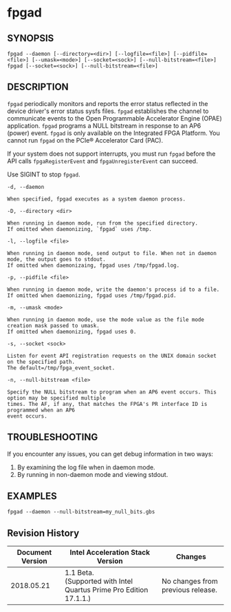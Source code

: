 # fpgad #

## SYNOPSIS ##
`fpgad --daemon [--directory=<dir>] [--logfile=<file>] [--pidfile=<file>] [--umask=<mode>] [--socket=<sock>] [--null-bitstream=<file>]`
`fpgad [--socket=<sock>] [--null-bitstream=<file>]`

## DESCRIPTION ##
```fpgad``` periodically monitors and reports the error status reflected in the device driver's error status sysfs files.
```fpgad``` establishes the channel to communicate events to the Open Programmable Accelerator Engine (OPAE) application. 
```fpgad``` programs a NULL bitstream in response to an AP6 (power) event. ```fpgad``` is only available on the Integrated FPGA
Platform. You cannot run ```fpgad``` on the PCIe&reg; Accelerator Card (PAC).

If your system does not support interrupts, you must run ```fpgad``` before the API calls `fpgaRegisterEvent` and
`fpgaUnregisterEvent` can succeed.

Use SIGINT to stop ```fpgad```.

`-d, --daemon`

    When specified, fpgad executes as a system daemon process.

`-D, --directory <dir>`

    When running in daemon mode, run from the specified directory.
    If omitted when daemonizing, `fpgad` uses /tmp.

`-l, --logfile <file>`

    When running in daemon mode, send output to file. When not in daemon mode, the output goes to stdout.
    If omitted when daemonizaing, fpgad uses /tmp/fpgad.log.

`-p, --pidfile <file>`

    When running in daemon mode, write the daemon's process id to a file.
    If omitted when daemonizing, fpgad uses /tmp/fpgad.pid.

`-m, --umask <mode>`

    When running in daemon mode, use the mode value as the file mode creation mask passed to umask.
    If omitted when daemonizing, fpgad uses 0.

`-s, --socket <sock>`

    Listen for event API registration requests on the UNIX domain socket on the specified path. 
    The default=/tmp/fpga_event_socket. 

`-n, --null-bitstream <file>`

    Specify the NULL bitstream to program when an AP6 event occurs. This option may be specified multiple
    times. The AF, if any, that matches the FPGA's PR interface ID is programmed when an AP6
    event occurs.

## TROUBLESHOOTING ##

If you encounter any issues, you can get debug information in two ways:

1. By examining the log file when in daemon mode.
2. By running in non-daemon mode and viewing stdout.

## EXAMPLES ##

`fpgad --daemon --null-bitstream=my_null_bits.gbs`

 ## Revision History ##
    
 | Document Version |  Intel Acceleration Stack Version  | Changes  |
 | ---------------- |------------------------------------|----------|
 |2018.05.21 | 1.1 Beta. <br>(Supported with Intel Quartus Prime Pro Edition 17.1.1.) | No changes from previous release. |
